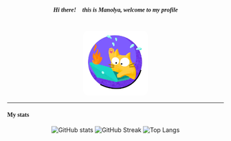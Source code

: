 
<div align="center">
    <h5 style="font-family: consolas">Hi there!👋 this is Manolya, welcome to my profile</h5><br>
    <img src="./img/cat.webp" width=150 style="border-radius: 10px">
</div>
<!-- ![Picture](./img/beluga.webp){width:"150"} -->

<!-- 
Here are some ideas to get you started:

- 🔭 I’m currently working on ...
- 🌱 I’m currently learning ...
- 👯 I’m looking to collaborate on ...
- 🤔 I’m looking for help with ...
- 💬 Ask me about ...
- 📫 How to reach me: ...
- 😄 Pronouns: ...
- ⚡ Fun fact: ...
-->
---
<h4 style="font-family: consolas"> My stats</h4>

<!-- [![Manolya's GitHub stats](https://github-readme-stats.vercel.app/api?username=ManolyaTam&show_icons=true&hide=stars,prs,issues,contribs&count_private=true&theme=dracula)](https://github.com/anuraghazra/github-readme-stats)

[![Top Langs](https://github-readme-stats.vercel.app/api/top-langs/?username=ManolyaTam&layout=compact&theme=dracula&card_width=80)](https://github.com/anuraghazra/github-readme-stats) -->

<div align="center">
    <img src="https://github-readme-stats.vercel.app/api?username=ManolyaTam&show_icons=true&hide=count_private=true&theme=dracula" alt="GitHub stats">
    <img src="https://github-readme-streak-stats.herokuapp.com?user=ManolyaTam&theme=dracula" alt="GitHub Streak">
    <img src="https://github-readme-stats.vercel.app/api/top-langs/?username=ManolyaTam&layout=compact&theme=dracula&card_width=300" alt="Top Langs">
 
</div>
